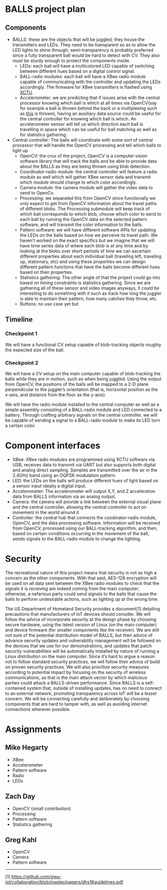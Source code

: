 # BALLS project plan
## Components
* BALLS: these are the objects that will be juggled; they house the transmitters and LEDs. They need to be transparent so as to allow the LED lights to shine through; semi-transparency is probably preferred since a fully transparent ball would be hard to detect with CV. They also must be sturdy enough to protect the components inside.
   * LEDs: each ball will have a multicolored LED capable of switching between different hues based on a digital control signal. 
   * BALL-radio modules: each ball will have a XBee radio module capable of communicating with the controller and updating the LEDs accordingly. The firmware for XBee transmitters is flashed using [XCTU](https://www.digi.com/products/embedded-systems/digi-xbee/digi-xbee-tools/xctu).
   * Accelerometer: we are predicting that if issues arise with the central processor knowing which ball is which at all times via OpenCV(say for example a ball is thrown behind the back or a multiplexing such as [this](http://www.libraryofjuggling.com/Tricks/5balltricks/FiveBallStackedMultiplexCascade.html) is thrown), having an auxiliary data source could be useful for the central controller for knowing which ball is which. An accelerometer sensor will tell us which direction each ball is travelling in space which can be useful for ball matching as well as for statistics gathering.  
* Central controller: The balls will coordinate with some sort of central processor that will handle the OpenCV processing and tell which balls to light up
   * OpenCV: the crux of the project, OpenCV is a computer vision software library that will track the balls and be able to provide data about the BALLS as they are being thrown using blob detection.
   * Coordinator-radio module: the central controller will feature a radio module as well which will gather XBee sensor data and transmit which module should change to which color accordingly.
   * Camera module: the camera module will gather the video data to send to OpenCv.
   * Processing: we separated this from OpenCV since functionally we only expect to get from OpenCV information about the travel paths of different blobs. The Processing submodule will keep track of which ball corresponds to which blob, choose which color to send to each ball by running the OpenCV data on the selected pattern software, and will transmit the color information to the balls.
   * Pattern software: we will have different software APIs for updating the LEDs on the balls based on how we perceive its travel path. We haven’t worked on the exact specifics but we imagine that we will have time series data of where each blob is at any time and by looking at the blobs over short periods of time we can ascertain different properties about each individual ball (traveling left, traveling up, stationary, etc) and using these properties we can design different pattern functions that have the balls become different hues based on their properties.    
   * Statistics gathering: The other angle of that the project could go into based on timing constraints is statistics gathering. Since we are gathering all of these sensor and video images anyways, it could be interesting to do something with it such as track how long the juggler is able to maintain their pattern, how many catches they throw, etc.
   * Buttons: no use case yet but 
## Timeline
### Checkpoint 1
We will have a functional CV setup capable of blob-tracking objects roughly the expected size of the ball.
### Checkpoint 2
We will have a CV setup on the main computer capable of blob-tracking the balls while they are in motion, such as when being juggled. Using the output from OpenCV, the positions of the balls will be mapped to a 2-D plane perpendicular to the juggler’s orientation (that is, horizontal position as the x-axis, and distance from the floor as the y-axis).

We will have the radio module installed to the central computer as well as a simple assembly consisting of a BALL-radio module and LED connected to a battery. Through crafting arbitrary signals on the central controller, we will be capable of sending a signal to a BALL-radio module to make its LED turn a certain color.
# Component interfaces
* XBee: XBee radio modules are programmed using XCTU software via USB, receives data to transmit via UART but also supports both digital and analog direct sampling. Samples are transmitted over the air in the 2.4GHz band using an OQPSK modulation pattern.
* LED: the LEDs on the balls will produce different hues of light based on a sensor input ideally a digital input.
* Accelerometer: The accelerometer will output X,Y, and Z acceleration data from BALLS information via an analog output.
* Camera: the camera will provide a link between the external visual plane and the central controller, allowing the central controller to act on movement in the world around it
* Controller: the central hub that connects the coodinator-radio module, OpenCV, and the data processing software. Information will be received from OpenCV, processed using our BALL-tracking algorithm, and then, based on certain conditions occurring in the movement of the ball, sends signals to the BALL-radio module to change the lighting.
# Security
The recreational nature of this project means that security is not as high a concern as the other components. With that said, AES-128 encryption will be used on all data sent between the XBee radio modules to check that the signals it is receiving are indeed coming from the main computer; otherwise, a nefarious party could send signals to the balls that cause the balls to perform undesirable actions, such as lighting up at the wrong time.

The US Department of Homeland Security provides a document[1] detailing precautions that manufacturers of IoT devices should consider. We will follow the advice of incorporate security at the design phase by choosing secure hardware, using the latest version of Linux (on the main computer) and device firmware (for smaller components like the receiver). We are still not sure of the potential distribution model of BALLS, but their advice of advance security updates and vulnerability management will be followed on the devices that we use for our demonstrations, and updates that patch security vulnerabilities will be automatically installed by nature of running a Linux distribution on the main computer. Since it’s hard to argue a reason not to follow standard security practices, we will follow their advice of build on proven security practices. We will also prioritize security measures according to potential impact by focusing on the security of wireless communications, as that is the main attack vector by which malicious parties could attack a BALLS-driven performance. Since BALLS is a self-contained system that, outside of installing updates, has no need to connect to an external network, promoting transparency across IoT will be a lesser concern. We will be connecting carefully and deliberately by choosing components that are hard to tamper with, as well as avoiding internet connections wherever possible.
# Assignments
## Mike Hegarty
* XBee
* Accelerometer
* Pattern software
* Radio
* LEDs
## Zach Day
* OpenCV (small contribution)
* Processing
* Pattern software
* Statistics gathering
## Greg Kahl
* OpenCV
* Camera
* Pattern software


________________
[1] https://github.com/gwu-iot/collaboration/blob/master/papers/dhs16guidelines.pdf
